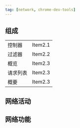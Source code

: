```yaml
---
tag: [network, chrome-dev-tools]
---
```


## 组成

| | |
| -------------- | --------------- |
| 控制器 | Item2.1 |
| 过滤器 | Item2.2 |
| 概览 | Item2.3 |
| 请求列表 | Item2.3 |
| 概要 | Item2.3 |



## 网络活动

## 网络功能
